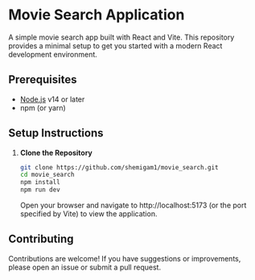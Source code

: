# Movie Search Application

A simple movie search app built with React and Vite. This repository provides a minimal setup to get you started with a modern React development environment.

## Prerequisites

- [Node.js](https://nodejs.org/) v14 or later
- npm (or yarn)

## Setup Instructions

1. **Clone the Repository**

   ```bash
   git clone https://github.com/shemigam1/movie_search.git
   cd movie_search
   npm install
   npm run dev
   ```

   Open your browser and navigate to http://localhost:5173 (or the port specified by Vite) to view the application.

## Contributing

Contributions are welcome! If you have suggestions or improvements, please open an issue or submit a pull request.
